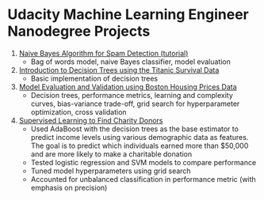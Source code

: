 # Udacity Machine Learning Engineer Nanodegree Projects

1. [Naive Bayes Algorithm for Spam Detection (tutorial)][1]
    * Bag of words model, naive Bayes classifier, model evaluation
2. [Introduction to Decision Trees using the Titanic Survival Data][2]
    * Basic implementation of decision trees
3. [Model Evaluation and Validation using Boston Housing Prices Data][3]
    * Decision trees, performance metrics, learning and complexity curves, bias-variance trade-off, grid search for hyperparameter optimization, cross validation
4. [Supervised Learning to Find Charity Donors][4]
    * Used AdaBoost with the decision trees as the base estimator to predict income levels using various demographic data as features. The goal is to predict which individuals earned more than \$50,000 and are more likely to make a charitable donation
    * Tested logistic regression and SVM models to compare performance
    * Tuned model hyperparameters using grid search
    * Accounted for unbalanced classification in performance metric (with emphasis on precision)

[1]: https://github.com/palpen/udacity_ml_engineer_projects/blob/master/naive_bayes_spam.ipynb
[2]: https://github.com/palpen/udacity_ml_engineer_projects/blob/master/titanic_survival_exploration/titanic_survival_exploration.ipynb
[3]: https://github.com/palpen/udacity_ml_engineer_projects/blob/master/boston_housing/boston_housing.ipynb
[4]: https://github.com/palpen/udacity_ml_engineer_projects/blob/master/finding_donors/finding_donors.ipynb
